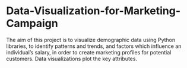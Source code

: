 # Data-Visualization-for-Marketing-Campaign

The aim of this project is to visualize demographic data using Python libraries, to identify patterns and trends, and factors which influence an individual’s salary, in order to create marketing profiles for potential customers. Data visualizations plot the key attributes.
